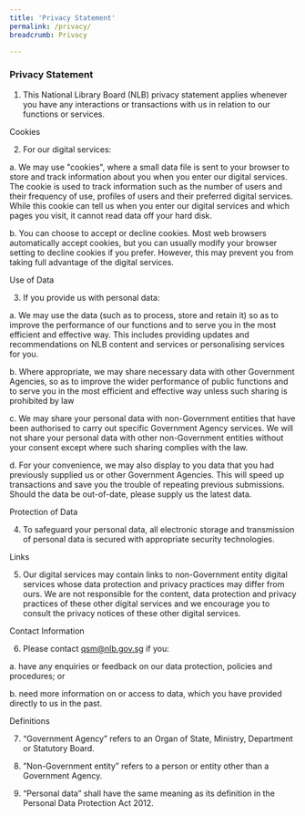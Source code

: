 ```yaml
---
title: 'Privacy Statement'
permalink: /privacy/
breadcrumb: Privacy

---
```



### **Privacy Statement**

1. This National Library Board (NLB) privacy statement applies whenever you have any interactions or transactions with us in relation to our functions or services. 





Cookies

2. For our digital services:

 a. We may use "cookies", where a small data file is sent to your browser to store and track information about you when you enter our digital services. The cookie is used to track information such as the number of users and their frequency of use, profiles of users and their preferred digital services. While this cookie can tell us when you enter our digital services and which pages you visit, it cannot read data off your hard disk. 

b. You can choose to accept or decline cookies. Most web browsers automatically accept cookies, but you can usually modify your browser setting to decline cookies if you prefer. However, this may prevent you from taking full advantage of the digital services. 





Use of Data

3. If you provide us with personal data:

a. We may use the data (such as to process, store and retain it) so as to improve the performance of our functions and to serve you in the most efficient and effective way. This includes providing updates and recommendations on NLB content and services or personalising services for you. 

 b. Where appropriate, we may share necessary data with other Government Agencies, so as to improve the wider performance of public functions and to serve you in the most efficient and effective way unless such sharing is prohibited by law

c. We may share your personal data with non-Government entities that have been authorised to carry out specific Government Agency services. We will not share your personal data with other non-Government entities without your consent except where such sharing complies with the law.

d. For your convenience, we may also display to you data that you had previously supplied us or other Government Agencies. This will speed up transactions and save you the trouble of repeating previous submissions. Should the data be out-of-date, please supply us the latest data.



Protection of Data

4. To safeguard your personal data, all electronic storage and transmission of personal data is secured with appropriate security technologies. 





Links

5. Our digital services may contain links to non-Government entity digital services whose data protection and privacy practices may differ from ours. We are not responsible for the content, data protection and privacy practices of these other digital services and we encourage you to consult the privacy notices of these other digital services. 



Contact Information

6. Please contact [qsm@nlb.gov.sg](mailto:qsm@library.nlb.gov.sg) if you:

a. have any enquiries or feedback on our data protection, policies and procedures; or

b. need more information on or access to data, which you have provided directly to us in the past.





Definitions

7. “Government Agency” refers to an Organ of State, Ministry, Department or Statutory Board.

8. ”Non-Government entity” refers to a person or entity other than a Government Agency.

9. “Personal data” shall have the same meaning as its definition in the Personal Data Protection Act 2012.